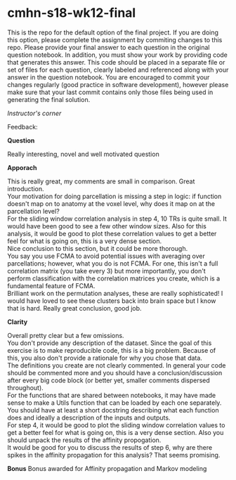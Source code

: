 # cmhn-s18-wk12-final
This is the repo for the default option of the final project. If you are doing this option, please complete the assignment by commiting changes to this repo. Please provide your final answer to each question in the original question notebook. In addition, you must show your work by providing code that generates this answer. This code should be placed in a separate file or set of files for each question, clearly labeled and referenced along with your answer in the question notebook. You are encouraged to commit your changes regularly (good practice in software development), however please make sure that your last commit contains only those files being used in generating the final solution.

*Instructor's corner*

Feedback:

**Question**  

Really interesting, novel and well motivated question  

**Apporach**  

This is really great, my comments are small in comparison. Great introduction.  
Your motivation for doing parcellation is missing a step in logic: if function doesn't map on to anatomy at the voxel level, why does it map on at the parcellation level?  
For the sliding window correlation analysis in step 4, 10 TRs is quite small. It would have been good to see a few other window sizes. Also for this analysis, it would be good to plot these correlation values to get a better feel for what is going on, this is a very dense section.  
Nice conclusion to this section, but it could be more thorough.  
You say you use FCMA to avoid potential issues with averaging over parcellations; however, what you do is not FCMA. For one, this isn't a full correlation matrix (you take every 3) but more importantly, you don't perform classification with the correlation matrices you create, which is a fundamental feature of FCMA.  
Brilliant work on the permutation analyses, these are really sophisticated! I would have loved to see these clusters back into brain space but I know that is hard. Really great conclusion, good job.  

**Clarity**  

Overall pretty clear but a few omissions.  
You don't provide any description of the dataset. Since the goal of this exercise is to make reproducible code, this is a big problem. Because of this, you also don't provide a rationale for why you chose that data.  
The definitions you create are not clearly commented. In general your code should be commented more and you should have a conclusion/discussion after every big code block (or better yet, smaller comments dispersed throughout).  
For the functions that are shared between notebooks, it may have made sense to make a Utils function that can be loaded by each one separately.  
You should have at least a short docstring describing what each function does and ideally a description of the inputs and outputs.  
For step 4, it would be good to plot the sliding window correlation values to get a better feel for what is going on, this is a very dense section. Also you should unpack the results of the affinity propogation.  
It would be good for you to discuss the results of step 6, why are there spikes in the affinity propagation for this analysis? That seems promising.

**Bonus**
Bonus awarded for Affinity propagation and Markov modeling
